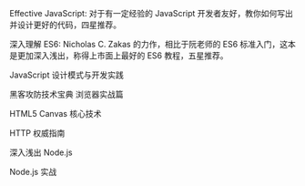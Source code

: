 Effective JavaScript: 对于有一定经验的 JavaScript 开发者友好，教你如何写出并设计更好的代码，四星推荐。

深入理解 ES6: Nicholas C. Zakas 的力作，相比于阮老师的 ES6 标准入门，这本是更加深入浅出，称得上市面上最好的 ES6 教程，五星推荐。

JavaScript 设计模式与开发实践

黑客攻防技术宝典 浏览器实战篇

HTML5 Canvas 核心技术

HTTP 权威指南

深入浅出 Node.js

Node.js 实战
